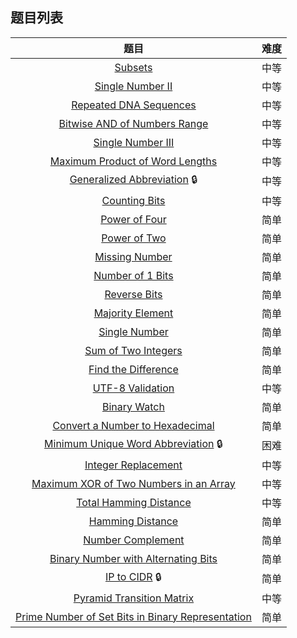 ## 题目列表  
| 题目 | 难度 |  
|:---:|:---:|  
| [Subsets](Subsets/question.md) | 中等 |   
| [Single Number II](Single%20Number%20II/question.md) | 中等 |   
| [Repeated DNA Sequences](Repeated%20DNA%20Sequences/question.md) | 中等 |   
| [Bitwise AND of Numbers Range](Bitwise%20AND%20of%20Numbers%20Range/question.md) | 中等 |   
| [Single Number III](Single%20Number%20III/question.md) | 中等 |   
| [Maximum Product of Word Lengths](Maximum%20Product%20of%20Word%20Lengths/question.md) | 中等 |   
| [Generalized Abbreviation](Generalized%20Abbreviation/question.md) :lock: | 中等 |   
| [Counting Bits](Counting%20Bits/question.md) | 中等 |   
| [Power of Four](Power%20of%20Four/question.md) | 简单 |   
| [Power of Two](Power%20of%20Two/question.md) | 简单 |   
| [Missing Number](Missing%20Number/question.md) | 简单 |   
| [Number of 1 Bits](Number%20of%201%20Bits/question.md) | 简单 |   
| [Reverse Bits](Reverse%20Bits/question.md) | 简单 |   
| [Majority Element](Majority%20Element/question.md) | 简单 |   
| [Single Number](Single%20Number/question.md) | 简单 |   
| [Sum of Two Integers](Sum%20of%20Two%20Integers/question.md) | 简单 |   
| [Find the Difference](Find%20the%20Difference/question.md) | 简单 |   
| [UTF-8 Validation](UTF-8%20Validation/question.md) | 中等 |   
| [Binary Watch](Binary%20Watch/question.md) | 简单 |   
| [Convert a Number to Hexadecimal](Convert%20a%20Number%20to%20Hexadecimal/question.md) | 简单 |   
| [Minimum Unique Word Abbreviation](Minimum%20Unique%20Word%20Abbreviation/question.md) :lock: | 困难 |   
| [Integer Replacement](Integer%20Replacement/question.md) | 中等 |   
| [Maximum XOR of Two Numbers in an Array](Maximum%20XOR%20of%20Two%20Numbers%20in%20an%20Array/question.md) | 中等 |   
| [Total Hamming Distance](Total%20Hamming%20Distance/question.md) | 中等 |   
| [Hamming Distance](Hamming%20Distance/question.md) | 简单 |   
| [Number Complement](Number%20Complement/question.md) | 简单 |   
| [Binary Number with Alternating Bits](Binary%20Number%20with%20Alternating%20Bits/question.md) | 简单 |   
| [IP to CIDR](IP%20to%20CIDR/question.md) :lock: | 简单 |   
| [Pyramid Transition Matrix](Pyramid%20Transition%20Matrix/question.md) | 中等 |   
| [Prime Number of Set Bits in Binary Representation](Prime%20Number%20of%20Set%20Bits%20in%20Binary%20Representation/question.md) | 简单 |   
